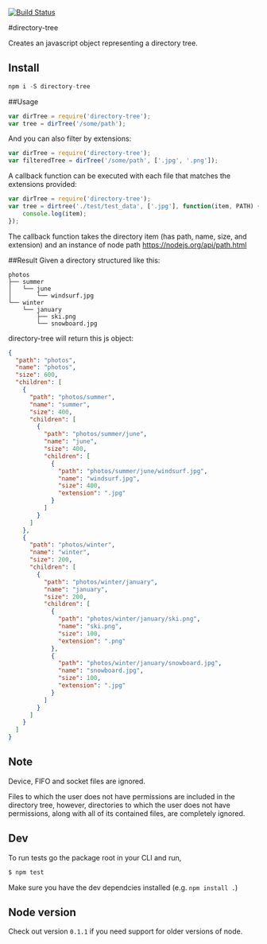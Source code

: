 [![Build Status](https://travis-ci.org/mihneadb/node-directory-tree.svg)](https://travis-ci.org/mihneadb/node-directory-tree)

#directory-tree

Creates an javascript object representing a directory tree.

## Install
```js
npm i -S directory-tree

```


##Usage

```js
var dirTree = require('directory-tree');
var tree = dirTree('/some/path');
```

And you can also filter by extensions:

```js
var dirTree = require('directory-tree');
var filteredTree = dirTree('/some/path', ['.jpg', '.png']);
```

A callback function can be executed with each file that matches the extensions provided:
```js
var dirTree = require('directory-tree');
var tree = dirtree('./test/test_data', ['.jpg'], function(item, PATH) {
	console.log(item);
});
```

The callback function takes the directory item (has path, name, size, and extension) and an instance of node path https://nodejs.org/api/path.html

##Result
Given a directory structured like this:

```
photos
├── summer
│   └── june
│       └── windsurf.jpg
└── winter
    └── january
        ├── ski.png
        └── snowboard.jpg
```

directory-tree will return this js object:

```json
{
  "path": "photos",
  "name": "photos",
  "size": 600,
  "children": [
    {
      "path": "photos/summer",
      "name": "summer",
      "size": 400,
      "children": [
        {
          "path": "photos/summer/june",
          "name": "june",
          "size": 400,
          "children": [
            {
              "path": "photos/summer/june/windsurf.jpg",
              "name": "windsurf.jpg",
              "size": 400,
              "extension": ".jpg"
            }
          ]
        }
      ]
    },
    {
      "path": "photos/winter",
      "name": "winter",
      "size": 200,
      "children": [
        {
          "path": "photos/winter/january",
          "name": "january",
          "size": 200,
          "children": [
            {
              "path": "photos/winter/january/ski.png",
              "name": "ski.png",
              "size": 100,
              "extension": ".png"
            },
            {
              "path": "photos/winter/january/snowboard.jpg",
              "name": "snowboard.jpg",
              "size": 100,
              "extension": ".jpg"
            }
          ]
        }
      ]
    }
  ]
}
```
## Note
Device, FIFO and socket files are ignored.

Files to which the user does not have permissions are included in the directory
tree, however, directories to which the user does not have permissions, along
with all of its contained files, are completely ignored.

## Dev

To run tests go the package root in your CLI and run,

```bash
$ npm test
```

Make sure you have the dev dependcies installed (e.g. `npm install .`)


## Node version

Check out version `0.1.1` if you need support for older versions of node.
